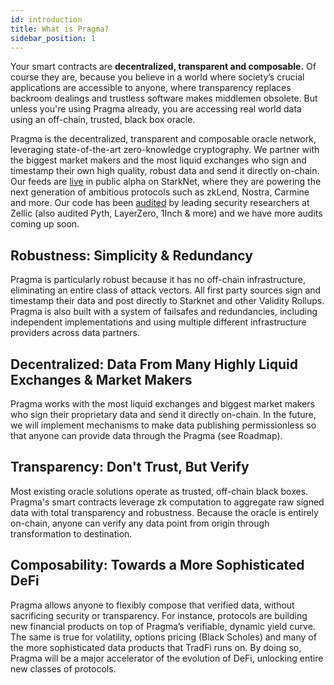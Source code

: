 ```yaml
---
id: introduction
title: What is Pragma?
sidebar_position: 1
---
```


Your smart contracts are **decentralized, transparent and composable.** Of course they are, because you believe in a world where society’s crucial applications are accessible to anyone, where transparency replaces backroom dealings and trustless software makes middlemen obsolete. But unless you're using Pragma already, you are accessing real world data using an off-chain, trusted, black box oracle.

Pragma is the decentralized, transparent and composable oracle network, leveraging state-of-the-art zero-knowledge cryptography. We partner with the biggest market makers and the most liquid exchanges who sign and timestamp their own high quality, robust data and send it directly on-chain. Our feeds are [live](https://pragmaoracle.com/) in public alpha on StarkNet, where they are powering the next generation of ambitious protocols such as zkLend, Nostra, Carmine and more. Our code has been [audited](https://github.com/Zellic/publications/blob/master/Empiric%20Oracle%20-%20Zellic%20Audit%20Report.pdf) by leading security researchers at Zellic (also audited Pyth, LayerZero, 1Inch & more) and we have more audits coming up soon.

## Robustness: Simplicity & Redundancy

Pragma is particularly robust because it has no off-chain infrastructure, eliminating an entire class of attack vectors. All first party sources sign and timestamp their data and post directly to Starknet and other Validity Rollups.
Pragma is also built with a system of failsafes and redundancies, including independent implementations and using multiple different infrastructure providers across data partners.

## Decentralized: Data From Many Highly Liquid Exchanges & Market Makers

Pragma works with the most liquid exchanges and biggest market makers who sign their proprietary data and send it directly on-chain. In the future, we will implement mechanisms to make data publishing permissionless so that anyone can provide data through the Pragma (see Roadmap).

## Transparency: Don't Trust, But Verify

Most existing oracle solutions operate as trusted, off-chain black boxes. Pragma's smart contracts leverage zk computation to aggregate raw signed data with total transparency and robustness. Because the oracle is entirely on-chain, anyone can verify any data point from origin through transformation to destination.

## Composability: Towards a More Sophisticated DeFi

Pragma allows anyone to flexibly compose that verified data, without sacrificing security or transparency. For instance, protocols are building new financial products on top of Pragma’s verifiable, dynamic yield curve. The same is true for volatility, options pricing (Black Scholes) and many of the more sophisticated data products that TradFi runs on. By doing so, Pragma will be a major accelerator of the evolution of DeFi, unlocking entire new classes of protocols.
